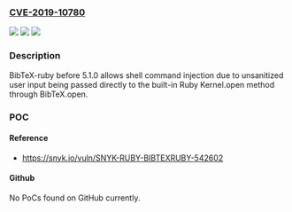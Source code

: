 ### [CVE-2019-10780](https://cve.mitre.org/cgi-bin/cvename.cgi?name=CVE-2019-10780)
![](https://img.shields.io/static/v1?label=Product&message=BibTeX-ruby&color=blue)
![](https://img.shields.io/static/v1?label=Version&message=n%2Fa&color=blue)
![](https://img.shields.io/static/v1?label=Vulnerability&message=Command%20Injection&color=brighgreen)

### Description

BibTeX-ruby before 5.1.0 allows shell command injection due to unsanitized user input being passed directly to the built-in Ruby Kernel.open method through BibTeX.open.

### POC

#### Reference
- https://snyk.io/vuln/SNYK-RUBY-BIBTEXRUBY-542602

#### Github
No PoCs found on GitHub currently.


